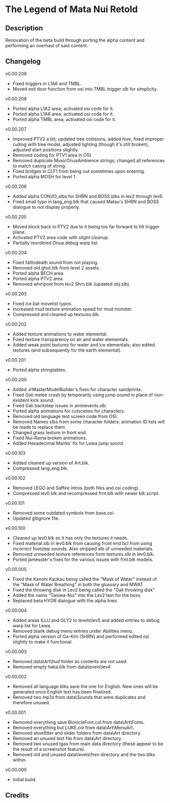 # The Legend of Mata Nui Retold

Description
--------------
Renovation of the beta build through porting the alpha content and performing an overhaul of said content.


Changelog
--------------
v0.00.209
- Fixed triggers in L1A6 and TMBL.
- Moved exit door function from osi into TMBL trigger slb for simplicity.

v0.00.208
- Ported alpha L1A2 area; activated osi code for it.
- Ported alpha L1A6 area; activated osi code for it.
- Ported alpha TMBL area; activated osi code for it.

v0.00.207
- Improved PTV2 a bit; updated tree collisions, added hive, fixed improper culling with tree model, adjusted lighting (though it's still broken), adjusted start positions slightly.
- Removed coding for PTV1 area in OSI.
- Removed duplicate MusicOnuaAmbience strings; changed all references to match casing of string.
- Fixed bridges in CLF1 from being out sometimes upon entering.
- Ported alpha MOSH for level 1.

v0.00.206
- Added alpha CONVO_slbs for SHRN and BOSS blks in lev2 through lev6.
- Fixed small typo in lang_eng.blk that caused Matau's SHRN and BOSS dialogue to not display properly.

v0.00.205
- Moved block back in PTV2 due to it being too far forward to hit trigger plane.
- Activated PTV2 area code with slight cleanup.
- Partially reordered Onua debug warp list.

v0.00.204
- Fixed falltodeath sound from not playing.
- Removed old ghut.blk from level 2 assets.
- Ported alpha BECH area.
- Ported alpha PTV2 area.
- Removed whirlpool from lev2 Shrn.blk (updated obj.slb).

v0.00.203
- Fixed ice bat movelist typos.
- Increased mud texture animation speed for mud monster.
- Compressed and cleaned up textures blk.

v0.00.202
- Added texture animations to water elemental.
- Fixed texture transparency on air and water elementals.
- Added weak point textures for water and ice elementals; also edited textures (and subsequently for the earth elemental).

v0.00.201
- Ported alpha stringtables.

v0.00.200
- Added JrMasterModelBuilder's fixes for character sandprints.
- Fixed Gali melee crash by temporarily using jump sound in place of non-existent kick sound.
- Fixed Gali backstep issues in animevents.slb.
- Ported alpha animations for cutscenes for characters.
- Removed old language test screen code from OSI.
- Removed Names slbs from some character folders; animation ID lists will be made to replace them.
- Changed grass texture in front end.
- Fixed Nui-Rama broken animations.
- Added Hexadecimal Mantis' fix for Lewa jump sound.

v0.00.103
- Added cleaned up version of Art.blk.
- Compressed lang_eng.blk.

v0.00.102
- Removed LEGO and Saffire intros (both files and osi coding).
- Compressed lev0 blk and recompressed frnt.blk with newer blk script.

v0.00.101
- Removed some outdated symbols from base.osi.
- Updated gitignore file.

v0.00.100
- Cleaned up lev0.blk so it has only the textures it needs.
- Fixed material.slb in lev0.blk from causing front end bcl from using incorrect footstep sounds. Also stripped slb of unneeded materials.
- Removed unneeded texture references from textures.slb in lev0.blk.
- Ported jamesster's fixes for the various issues with frnt.blk models.

v0.00.005
- Fixed the Kanohi Kaukau being called the "Mask of Water" instead of the "Mask of Water Breathing" in both the glossary and MWAT
- Fixed the throwing disk in Lev2 being called the "Gali throwing disk"
- Added the name "Taniwa-Nui" into the Lev2 text for the boss
- Replaced beta HYDR dialogue with the alpha lines

v0.00.004
- Added areas ILLU and GLY2 to levels\lev5 and added entries to debug warp list for Lewa.
- Removed blank debug menu entries under Abilities menu.
- Ported alpha version of Ga-Kini (SHRN) and performed edited osi slightly to make it functional. 

v0.00.003
- Removed data\Art\hud folder as contents are not used.
- Removed empty haka.blk from data\levels\lev4

v0.00.002
- Removed all language blks save the one for English.  New ones will be generated once English text has been finalized.
- Removed two mp3s from data\Sounds that were duplicates and therefore unused.

v0.00.001
- Removed everything save BionicleFont.col from data\Art\Fonts.
- Removed everything but LUKE.col from data\Art\MenuArt.
- Removed shoefitter and slider folders from data\Art directory.
- Removed an unused text file from data\Art directory.
- Removed two unused tgas from main data directory (these appear to be the result of a screenshot feature).
- Removed old and unused data\levels\fren directory and the two blks within.

v0.00.000	
- Initial build.


Credits
--------------

